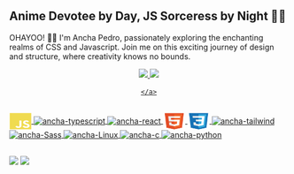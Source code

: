 ##  Anime Devotee by Day, JS Sorceress by Night 🌙✨ 

OHAYOO! 🐉🎌
I'm Ancha Pedro, passionately exploring the enchanting realms of CSS and Javascript. 
Join me on this exciting journey of design and structure, where creativity knows no bounds. 


<div>
  <div align="center" dir="auto">
    <a href="https://github.com/anchaapedro">
        <img height="180em" src="https://github-readme-stats.vercel.app/api?username=anchaapedro" data-canonical-src="https://github-readme-stats.vercel.app/api?username=anchaapedro&amp;show_icons=true&amp;theme=transparent&amp;include_all_commits=true&amp;count_private=true" style="max-width: 100%;">
        <img height="180em" src="https://github-readme-stats.vercel.app/api/top-langs/?username=anchaapedro" data-canonical-src="https://github-readme-stats.vercel.app/api/top-langs/?username=anchaapedro&amp;layout=compact&amp;langs_count=7&amp;theme=transparent" style="max-width: 100%;">
        
    </a>
 </div>



<div style="display: inline_block"><br>
  <img align="center" alt="Rafa-Js" height="30" width="40" src="https://raw.githubusercontent.com/devicons/devicon/master/icons/javascript/javascript-plain.svg">
  <img src="https://cdn.jsdelivr.net/gh/devicons/devicon/icons/typescript/typescript-plain.svg" height="30" width="40" align="center" alt="ancha-typescript"/>
    <img src="https://cdn.jsdelivr.net/gh/devicons/devicon/icons/react/react-original-wordmark.svg" height="30" width="40" align="center" alt="ancha-react"/>
  <img align="center" alt="Rafa-Ts" height="30" width="40" src="https://raw.githubusercontent.com/devicons/devicon/master/icons/html5/html5-original.svg">
  <img align="center" alt="Rafa-CSS" height="30" width="40"   src="https://raw.githubusercontent.com/devicons/devicon/master/icons/css3/css3-original.svg">
  <img src="https://cdn.jsdelivr.net/gh/devicons/devicon/icons/tailwindcss/tailwindcss-original-wordmark.svg" height="30" width="40" align="center" alt="ancha-tailwind" />   
  <img src="https://cdn.jsdelivr.net/gh/devicons/devicon/icons/sass/sass-original.svg"  height="30" width="40" align="center" alt="ancha-Sass"/>
    <img src="https://cdn.jsdelivr.net/gh/devicons/devicon/icons/linux/linux-original.svg"  height="30" width="40" align="center" alt="ancha-Linux"/>
   <img src="https://cdn.jsdelivr.net/gh/devicons/devicon/icons/c/c-original.svg" height="30" width="40" align="center" alt="ancha-c" />
    <img src="https://cdn.jsdelivr.net/gh/devicons/devicon/icons/python/python-plain-wordmark.svg" height="30" width="40" align="center" alt="ancha-python"/>
          
    
          
    
          
    
          
          
      
  
</div>
 
## 
 
<div>
  <a href = "mailto:anchaapedro@gmail.com"><img src="https://img.shields.io/badge/Gmail-D14836?style=for-the-badge&logo=gmail&logoColor=white" target="_blank"></a>
  <a href="https://www.linkedin.com/in/anchapedro/" target="_blank"><img src="https://img.shields.io/badge/-LinkedIn-%230077B5?style=for-the-badge&logo=linkedin&logoColor=white" target="_blank"></a>   
</div>

  
